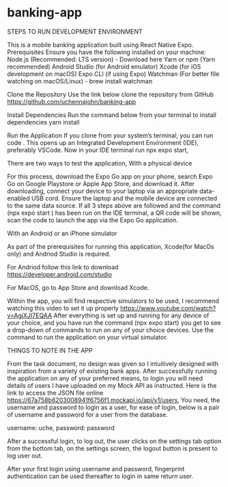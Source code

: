 # banking-app
STEPS TO RUN DEVELOPMENT ENVIRONMENT

This is a mobile banking application built using React Native Expo. 
Prerequisites
Ensure you have the following installed on your machine:
Node.js (Recommended: LTS version) - Download here
Yarn or npm (Yarn recommended)
Android Studio (for Android emulator)
Xcode (for iOS development on macOS)
Expo CLI (if using Expo) 
Watchman (For better file watching on macOS/Linux) - brew install watchman


Clone the Repository
Use the link below clone the repository from GitHub
https://github.com/uchennajohn/banking-app

 Install Dependencies
Run the command below from your terminal to install dependencies
yarn install


Run the Application
If you clone from your system’s terminal, you can run code . This opens up an Integrated Development Environment (IDE), preferably VSCode. 
Now in your IDE terminal run  npx expo start, 

There are two ways to test the application,
With a physical device

For this process, download the Expo Go app on your phone, search Expo Go on Google Playstore or Apple App Store, and download it.
After downloading, connect your device to your laptop via an appropriate data-enabled USB cord.
Ensure the laptop and the mobile device are connected to the same data source. 
If all 3 steps above are followed and the command (npx expo start ) has been run on the IDE terminal, a QR code will be shown, scan the code to launch the app via the Expo Go application.


With an Android or an iPhone simulator

 As part of the prerequisites for running this application, Xcode(for MacOs only) and  Andriod Studio is required. 

For Andriod follow this link to download https://developer.android.com/studio

For MacOS, go to App Store and download Xcode. 

Within the app, you will find respective simulators to be used, I recommend watching this video to set it up properly
https://www.youtube.com/watch?v=AgjXJI7EQAA
After everything is set up and running for any device of your choice, and you have run the command (npx expo start) you get to see a drop-down of commands to run on any of your choice devices. Use the command to run the application on your virtual simulator.



THINGS TO NOTE IN THE APP

From the task document, no design was given so I intuitively designed with inspiration from a variety of existing bank apps.
After successfully running the application on any of your preferred means, to login you will need details of users I have uploaded on my Mock API as instructed. Here is the link to access the JSON file online
https://67a758b6203008941f6756f1.mockapi.io/api/v1/users, 
You need, the username and password to login as a user, for ease of login, below is a pair of username and password for a user from the database.

username: uche,
password: password


After a successful login, to log out, the user clicks on the settings tab option from the bottom tab, on the settings screen, the logout button is present to log user out.

After your first login using username and password, fingerprint authentication can be used thereafter to login in same return user.

